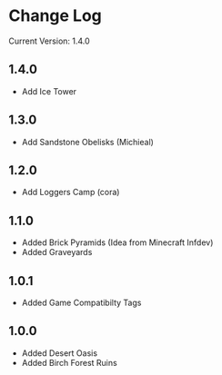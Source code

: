 Change Log
==========

Current Version: 1.4.0

1.4.0
-----
* Add Ice Tower

1.3.0
-----
* Add Sandstone Obelisks (Michieal)

1.2.0
-----
* Add Loggers Camp (cora)

1.1.0
-----
* Added Brick Pyramids (Idea from Minecraft Infdev)
* Added Graveyards

1.0.1
------
* Added Game Compatibilty Tags

1.0.0
-----
* Added Desert Oasis
* Added Birch Forest Ruins
